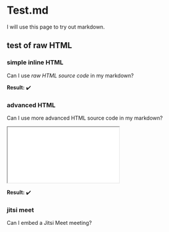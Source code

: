 <script src='https://meet.jit.si/external_api.js'></script>
# Test.md

I will use this page to try out markdown.

## test of raw HTML
### simple inline HTML

Can I use <i>raw HTML source code</i> in my markdown?

**Result:**  ✔️		

### advanced HTML
Can I use more advanced HTML source code in my markdown?

<iframe src="index.html"></iframe>

**Result:**  ✔️		

### jitsi meet

Can I embed a Jitsi Meet meeting?

<div id="jitsi-embed"></div>
<script type="text/javascript">
  console.log( ({
    domain : 'meet.jit.si',
    options : {
      width : 640,
      height : 480,
      parentNode : document.getElementById("jitsi-embed")
    },
    main : function () {
      return new JitsiMeetExternalAPI(this.domain, this.options);
    }
  }).main() );
</script>
